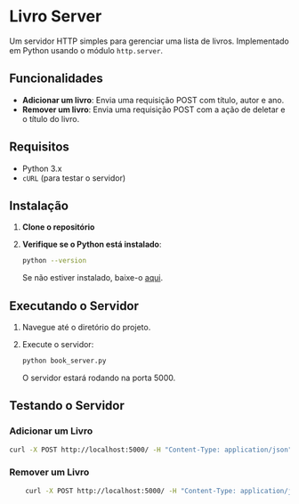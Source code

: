 # Livro Server

Um servidor HTTP simples para gerenciar uma lista de livros. Implementado em Python usando o módulo `http.server`.

## Funcionalidades

- **Adicionar um livro**: Envia uma requisição POST com título, autor e ano.
- **Remover um livro**: Envia uma requisição POST com a ação de deletar e o título do livro.

## Requisitos

- Python 3.x
- `cURL` (para testar o servidor)

## Instalação

1. **Clone o repositório**

2. **Verifique se o Python está instalado**:

   ```bash
   python --version
   ```

   Se não estiver instalado, baixe-o [aqui](https://www.python.org/downloads/).

## Executando o Servidor

1. Navegue até o diretório do projeto.

2. Execute o servidor:

   ```bash
   python book_server.py
   ```

   O servidor estará rodando na porta 5000.

## Testando o Servidor

### Adicionar um Livro

```bash
curl -X POST http://localhost:5000/ -H "Content-Type: application/json" -d '{"title":"1984", "author":"George Orwell", "year":1949}'
```

### Remover um Livro

```bash
    curl -X POST http://localhost:5000/ -H "Content-Type: application/json" -d '{"action":"delete", "title":"1984"}'

```
